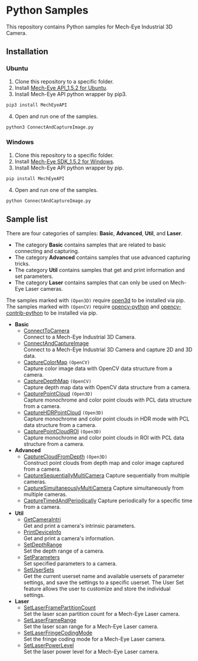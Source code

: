 # Python Samples

This repository contains Python samples for Mech-Eye Industrial 3D Camera.

## Installation

### Ubuntu 
1. Clone this repository to a specific folder.
2. Install [Mech-Eye API_1.5.2 for Ubuntu](https://www.mech-mind.com/download/camera-sdk.html).
3. Install Mech-Eye API python wrapper by pip3.

```Python
pip3 install MechEyeAPI
```

4. Open and run one of the samples.

```Python
python3 ConnectAndCaptureImage.py
```


### Windows
1. Clone this repository to a specific folder.
2. Install [Mech-Eye SDK_1.5.2 for Windows](https://www.mech-mind.com/download/camera-sdk.html).
3. Install Mech-Eye API python wrapper by pip.

```Python
pip install MechEyeAPI
```
4. Open and run one of the samples.

```Python
python ConnectAndCaptureImage.py
```


## Sample list

There are four categories of samples: **Basic**, **Advanced**, **Util**, and **Laser**.  

- The category **Basic** contains samples that are related to basic connecting and capturing.  
- The category **Advanced** contains samples that use advanced capturing tricks.  
- The category **Util** contains samples that get and print information and set parameters.  
- The category **Laser** contains samples that can only be used on Mech-Eye Laser cameras.  

The samples marked with `(Open3D)` require [open3d](https://pypi.org/project/open3d/) to be installed via pip.
The samples marked with `(OpenCV)` require [opencv-python](https://pypi.org/project/opencv-python/) and [opencv-contrib-python](https://pypi.org/project/opencv-contrib-python/) to be installed via pip.

- **Basic**
  - [ConnectToCamera](https://github.com/MechMindRobotics/mecheye_python_samples/tree/master/source/Basic/ConnectToCamera.py)  
    Connect to a Mech-Eye Industrial 3D Camera.
  - [ConnectAndCaptureImage](https://github.com/MechMindRobotics/mecheye_python_samples/tree/master/source/Basic/ConnectAndCaptureImage.py)  
    Connect to a Mech-Eye Industrial 3D Camera and capture 2D and 3D data.
  - [CaptureColorMap](https://github.com/MechMindRobotics/mecheye_python_samples/tree/master/source/Basic/CaptureColorMap.py) `(OpenCV)`  
    Capture color image data with OpenCV data structure from a camera.
  - [CaptureDepthMap](https://github.com/MechMindRobotics/mecheye_python_samples/tree/master/source/Basic/CaptureDepthMap.py) `(OpenCV)`  
    Capture depth map data with OpenCV data structure from a camera.
  - [CapturePointCloud](https://github.com/MechMindRobotics/mecheye_python_samples/tree/master/source/Basic/CapturePointCloud.py) `(Open3D)`  
    Capture monochrome and color point clouds with PCL data structure from a camera.
  - [CaptureHDRPointCloud](https://github.com/MechMindRobotics/mecheye_python_samples/tree/master/source/Basic/CaptureHDRPointCloud.py) `(Open3D)`  
    Capture monochrome and color point clouds in HDR mode with PCL data structure from a camera.
  - [CapturePointCloudROI](https://github.com/MechMindRobotics/mecheye_python_samples/tree/master/source/Basic/CapturePointCloudROI.py) `(Open3D)`  
    Capture monochrome and color point clouds in ROI with PCL data structure from a camera.
- **Advanced**
  - [CaptureCloudFromDepth](https://github.com/MechMindRobotics/mecheye_python_samples/tree/master/source/Advanced/CaptureCloudFromDepth.py) `(Open3D)`  
    Construct point clouds from depth map and color image captured from a camera.
  - [CaptureSequentiallyMultiCamera](https://github.com/MechMindRobotics/mecheye_python_samples/tree/master/source/Advanced/CaptureSequentiallyMultiCamera.py)
    Capture sequentially from multiple cameras.
  - [CaptureSimultaneouslyMultiCamera](https://github.com/MechMindRobotics/mecheye_python_samples/tree/master/source/Advanced/CaptureSimultaneouslyMultiCamera.py)
    Capture simultaneously from multiple cameras.
  - [CaptureTimedAndPeriodically](https://github.com/MechMindRobotics/mecheye_python_samples/tree/master/source/Advanced/CaptureTimedAndPeriodically.py)
    Capture periodically for a specific time from a camera.
- **Util**
  - [GetCameraIntri](https://github.com/MechMindRobotics/mecheye_python_samples/tree/master/source/Util/GetCameraIntri.py)  
    Get and print a camera's intrinsic parameters.
  - [PrintDeviceInfo](https://github.com/MechMindRobotics/mecheye_python_samples/tree/master/source/Util/PrintDeviceInfo.py)  
    Get and print a camera's information.
  - [SetDepthRange](https://github.com/MechMindRobotics/mecheye_python_samples/tree/master/source/Util/SetDepthRange.py)  
    Set the depth range of a camera.
  - [SetParameters](https://github.com/MechMindRobotics/mecheye_python_samples/tree/master/source/Util/SetParameters.py)  
    Set specified parameters to a camera.
  - [SetUserSets](https://github.com/MechMindRobotics/mecheye_python_samples/tree/master/source/Util/SetUserSets.py)  
    Get the current userset name and available usersets of parameter settings, and save the settings to a specific userset. The User Set feature allows the user to customize and store the individual settings.
- **Laser**
  - [SetLaserFramePartitionCount](https://github.com/MechMindRobotics/mecheye_python_samples/tree/master/source/Laser/SetLaserFramePartitionCount.py)  
    Set the laser scan partition count for a Mech-Eye Laser camera.
  - [SetLaserFrameRange](https://github.com/MechMindRobotics/mecheye_python_samples/tree/master/source/Laser/SetLaserFrameRange.py)  
    Set the laser scan range for a Mech-Eye Laser camera.
  - [SetLaserFringeCodingMode](https://github.com/MechMindRobotics/mecheye_python_samples/tree/master/source/Laser/SetLaserFringeCodingMode.py)  
    Set the fringe coding mode for a Mech-Eye Laser camera.
  - [SetLaserPowerLevel](https://github.com/MechMindRobotics/mecheye_python_samples/tree/master/source/Laser/SetLaserPowerLevel.py)  
    Set the laser power level for a Mech-Eye Laser camera.
